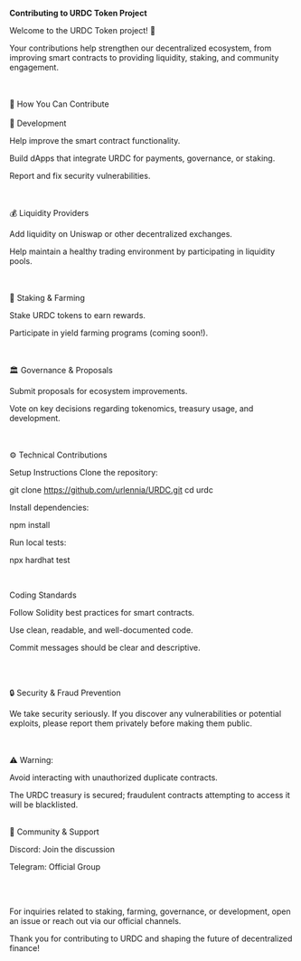 <b>Contributing to URDC Token Project</b>

Welcome to the URDC Token project! 🚀 

Your contributions help strengthen our decentralized ecosystem, from improving smart contracts to providing liquidity, staking, and community engagement.

<br><br>
📌 How You Can Contribute
<br><br>
🔧 Development

Help improve the smart contract functionality.

Build dApps that integrate URDC for payments, governance, or staking.

Report and fix security vulnerabilities.

<br><br>
💰 Liquidity Providers

Add liquidity on Uniswap or other decentralized exchanges.

Help maintain a healthy trading environment by participating in liquidity pools.

<br><br>
🌾 Staking & Farming

Stake URDC tokens to earn rewards.

Participate in yield farming programs (coming soon!).

<br><br>
🏛️ Governance & Proposals

Submit proposals for ecosystem improvements.

Vote on key decisions regarding tokenomics, treasury usage, and development.

<br><br>
⚙️ Technical Contributions

Setup Instructions
Clone the repository:

git clone https://github.com/urlennia/URDC.git
cd urdc

Install dependencies:

npm install

Run local tests:

npx hardhat test

<br>

Coding Standards

Follow Solidity best practices for smart contracts.

Use clean, readable, and well-documented code.

Commit messages should be clear and descriptive.

<br><br>

🔒 Security & Fraud Prevention

We take security seriously. If you discover any vulnerabilities or potential exploits, please report them privately before making them public.

<br><br>
⚠️ Warning:

Avoid interacting with unauthorized duplicate contracts.

The URDC treasury is secured; fraudulent contracts attempting to access it will be blacklisted.
<br><br>


💬 Community & Support

Discord: Join the discussion

Telegram: Official Group

<br><br>

For inquiries related to staking, farming, governance, or development, open an issue or reach out via our official channels.


Thank you for contributing to URDC and shaping the future of decentralized finance!
